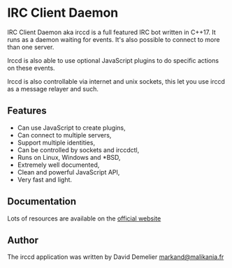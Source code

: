 IRC Client Daemon
=================

IRC Client Daemon aka irccd is a full featured IRC bot written in C++17. It runs
as a daemon waiting for events. It's also possible to connect to more than one
server.

Irccd is also able to use optional JavaScript plugins to do specific actions on
these events.

Irccd is also controllable via internet and unix sockets, this let you use irccd
as a message relayer and such.

Features
--------

  - Can use JavaScript to create plugins,
  - Can connect to multiple servers,
  - Support multiple identities,
  - Can be controlled by sockets and irccdctl,
  - Runs on Linux, Windows and \*BSD,
  - Extremely well documented,
  - Clean and powerful JavaScript API,
  - Very fast and light.

Documentation
-------------

Lots of resources are available on the
[official website](http://projects.malikania.fr/irccd)

Author
------

The irccd application was written by David Demelier <markand@malikania.fr>
